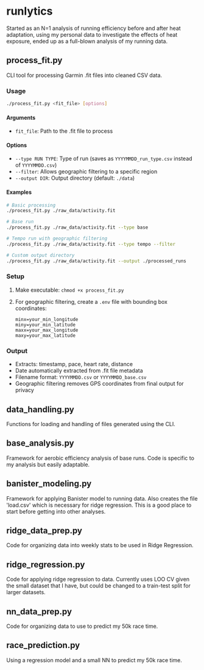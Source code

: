 # runlytics
 Started as an N=1 analysis of running efficiency before and after heat adaptation, using my personal data to investigate the effects of heat exposure, ended up as a full-blown analysis of my running data.

## process_fit.py

CLI tool for processing Garmin .fit files into cleaned CSV data.

### Usage

```bash
./process_fit.py <fit_file> [options]
```

#### Arguments

- `fit_file`: Path to the .fit file to process

#### Options

- `--type RUN TYPE`: Type of run (saves as `YYYYMMDD_run_type.csv` instead of `YYYYMMDD.csv`)
- `--filter`: Allows geographic filtering to a specific region
- `--output DIR`: Output directory (default: `./data`)

#### Examples

```bash
# Basic processing
./process_fit.py ./raw_data/activity.fit

# Base run
./process_fit.py ./raw_data/activity.fit --type base

# Tempo run with geographic filtering
./process_fit.py ./raw_data/activity.fit --type tempo --filter

# Custom output directory
./process_fit.py ./raw_data/activity.fit --output ./processed_runs
```

### Setup

1. Make executable: `chmod +x process_fit.py`

2. For geographic filtering, create a `.env` file with bounding box coordinates:
   ```
   minx=your_min_longitude
   miny=your_min_latitude
   maxx=your_max_longitude
   maxy=your_max_latitude
   ```

### Output
- Extracts: timestamp, pace, heart rate, distance
- Date automatically extracted from .fit file metadata
- Filename format: `YYYYMMDD.csv` or `YYYYMMDD_base.csv`
- Geographic filtering removes GPS coordinates from final output for privacy

## data_handling.py

Functions for loading and handling of files generated using the CLI.

## base_analysis.py

Framework for aerobic efficiency analysis of base runs. Code is specific to my analysis but easily adaptable.

## banister_modeling.py

Framework for applying Banister model to running data. Also creates the file 'load.csv' which is necessary for ridge regression. This is a good place to start before getting into other analyses.

## ridge_data_prep.py

Code for organizing data into weekly stats to be used in Ridge Regression.

## ridge_regression.py

Code for applying ridge regression to data. Currently uses LOO CV given the small dataset that I have, but could be changed to a train-test split for larger datasets.

## nn_data_prep.py

Code for organizing data to use to predict my 50k race time.

## race_prediction.py

Using a regression model and a small NN to predict my 50k race time.